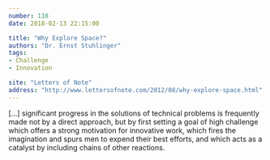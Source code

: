 ```yaml
---
number: 110
date: 2018-02-13 22:15:00

title: "Why Explore Space?"
authors: "Dr. Ernst Stuhlinger"
tags:
- Challenge
- Innovation

site: "Letters of Note"
address: "http://www.lettersofnote.com/2012/08/why-explore-space.html"
---
```


[…] significant progress in the solutions of technical problems is frequently made not by a direct approach, but by first setting a goal of high challenge which offers a strong motivation for innovative work, which fires the imagination and spurs men to expend their best efforts, and which acts as a catalyst by including chains of other reactions.
